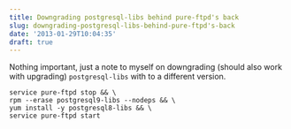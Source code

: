 ```yaml
---
title: Downgrading postgresql-libs behind pure-ftpd's back
slug: downgrading-postgresql-libs-behind-pure-ftpd's-back
date: '2013-01-29T10:04:35'
draft: true
---
```


Nothing important, just a note to myself on downgrading (should also work with upgrading) `postgresql-libs` with to a different version.

    service pure-ftpd stop && \
    rpm --erase postgresql9-libs --nodeps && \
    yum install -y postgresql8-libs && \
    service pure-ftpd start